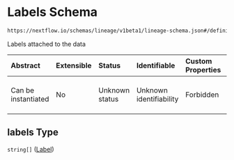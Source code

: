 # Labels Schema

```txt
https://nextflow.io/schemas/lineage/v1beta1/lineage-schema.json#/definitions/FileOutput/properties/labels
```

Labels attached to the data

| Abstract            | Extensible | Status         | Identifiable            | Custom Properties | Additional Properties | Access Restrictions | Defined In                                                                                                   |
| :------------------ | :--------- | :------------- | :---------------------- | :---------------- | :-------------------- | :------------------ | :----------------------------------------------------------------------------------------------------------- |
| Can be instantiated | No         | Unknown status | Unknown identifiability | Forbidden         | Allowed               | none                | [nextflow-lineage-v1beta1-schema.json\*](../out/nextflow-lineage-v1beta1-schema.json "open original schema") |

## labels Type

`string[]` ([Label](nextflow-lineage-v1beta1-schema-definitions-fileoutput-properties-labels-label.md))

